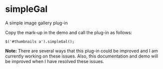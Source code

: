 simpleGal
=========

A simple image gallery plug-in

Copy the mark-up in the demo and call the plug-in as follows:

<pre><code>$('#thumbnails a').simpleGal();</code></pre>

**Note:** There are several ways that this plug-in could be improved and I am currently working on these issues. Also, this documentation and demo will be improved when I have resolved these issues.